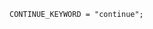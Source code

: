 <!-- This file is generated automatically by infrastructure scripts. Please don't edit by hand. -->

```{ .ebnf .slang-ebnf #CONTINUE_KEYWORD }
CONTINUE_KEYWORD = "continue";
```
